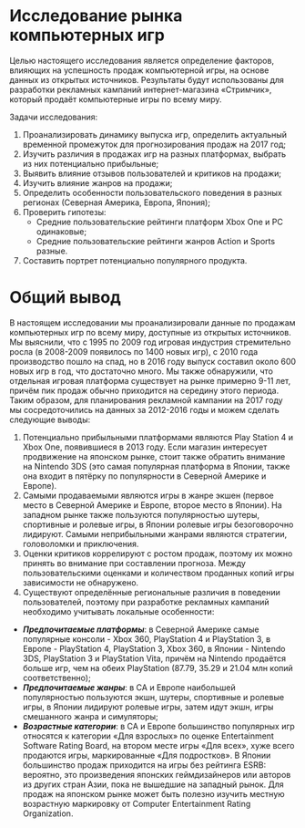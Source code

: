 # Исследование рынка компьютерных игр

Целью настоящего исследования является определение факторов, влияющих на успешность продаж компьютерной игры, на основе данных из открытых источников. Результаты будут использованы для разработки рекламных кампаний интернет-магазина «Стримчик», который продаёт компьютерные игры по всему миру.

Задачи исследования:
1. Проанализировать динамику выпуска игр, определить актуальный временной промежуток для прогнозирования продаж на 2017 год;
2. Изучить различия в продажах игр на разных платформах, выбрать из них потенциально прибыльные;
3. Выявить влияние отзывов пользователей и критиков на продажи;
4. Изучить влияние жанров на продажи;
5. Определить особенности пользовательского поведения в разных регионах (Северная Америка, Европа, Япония);
6. Проверить гипотезы: 
    - Средние пользовательские рейтинги платформ Xbox One и PC одинаковые; 
    - Средние пользовательские рейтинги жанров Action и Sports разные.
7. Составить портрет потенциально популярного продукта.

# Общий вывод

В настоящем исследовании мы проанализировали данные по продажам компьютерных игр по всему миру, доступные из открытых источников. Мы выяснили, что с 1995 по 2009 год игровая индустрия стремительно росла (в 2008-2009 появилось по 1400 новых игр), с 2010 года производство пошло на спад, но в 2016 году выпуск составил около 600 новых игр в год, что достаточно много. Мы также обнаружили, что отдельная игровая платформа существует на рынке примерно 9-11 лет, причём пик продаж обычно приходится на середину этого периода. Таким образом, для планирования рекламной кампании на 2017 году мы сосредоточились на данных за 2012-2016 годы и можем сделать следующие выводы:
1. Потенциально прибыльными платформами являются Play Station 4 и Xbox One, появившиеся в 2013 году. Если магазин интересует продвижение на японском рынке, стоит также обратить внимание на Nintendo 3DS (это самая популярная платформа в Японии, также она входит в пятёрку по популярности в Северной Америке и Европе).
2. Самыми продаваемыми являются игры в жанре экшен (первое место в Северной Америке и Европе, второе место в Японии). На западном рынке также пользуются популярностью шутеры, спортивные и ролевые игры, в Японии ролевые игры безоговорочно лидируют. Самыми неприбыльными жанрами являются стратегии, головоломки и приключения.
3. Оценки критиков коррелируют с ростом продаж, поэтому их можно принять во внимание при составлении прогноза. Между пользовательскими оценками и количеством проданных копий игры зависимости не обнаружено.
4. Существуют определённые региональные различия в поведении пользователей, поэтому при разработке рекламных кампаний необходимо учитывать локальные особенности:
- _**Предпочитаемые платформы**_: в Северной Америке самые популярные консоли - Xbox 360, PlayStation 4 и PlayStation 3, в Европе - PlayStation 4, PlayStation 3, Xbox 360, в Японии - Nintendo 3DS, PlayStation 3 и PlayStation Vita, причём на Nintendo продаётся больше игр, чем на обеих PlayStation (87.79, 35.29 и 21.04 млн копий соответственно);
- _**Предпочитаемые жанры**_: в СА и Европе наибольшей популярностью пользуются экшн, шутеры, спортивные и ролевые игры, в Японии лидируют ролевые игры, затем идут экшн, игры смешанного жанра и симуляторы;
- _**Возрастные категории**_: в СА и Европе большинство популярных игр относятся к категории «Для взрослых» по оценке Entertainment Software Rating Board, на втором месте игры «Для всех», хуже всего продаются игры, маркированные «Для подростков». В Японии большинство продаж приходится на игры без рейтинга ESRB: вероятно, это произведения японских геймдизайнеров или авторов из других стран Азии, пока не вышедшие на западный рынок. Для продаж на японском рынке может быть полезно изучить местную возрастную маркировку от Computer Entertainment Rating Organization.
